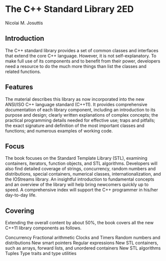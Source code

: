 # The C++ Standard Library 2ED
Nicolai M. Josuttis

## Introduction

The C++ standard library provides a set of common classes and interfaces that extend the core C++ language. 
However, it is not self-explanatory. To make full use of its components and to benefit from their power,
developers need a resource to do the much more things than list the classes and related functions.

## Features

The material describes this library as now incorporated into the new ANSI/ISO C++ language standard (C++11). 
It provides comprehensive documentation of each library component, including an introduction to its purpose 
and design; clearly written explanations of complex concepts; the practical programming details needed for 
effective use; traps and pitfalls; the exact signature and definition of the most important classes and 
functions; and numerous examples of working code.

## Focus

The book focuses on the Standard Template Library (STL), examining containers, iterators, function objects, 
and STL algorithms. Developers will also find detailed coverage of strings, concurrency, random numbers and 
distributions, special containers, numerical classes, internationalization, and the IOStreams library. An 
insightful introduction to fundamental concepts and an overview of the library will help bring newcomers 
quickly up to speed. A comprehensive index will support the C++ programmer in his/her day-to-day life.

## Covering

Extending the overall content by about 50%, the book covers all the new C++11 library components as follows. 

Concurrency
Fractional arithmetic
Clocks and Timers
Random numbers and distributions
New smart pointers
Regular expressions
New STL containers, such as arrays, forward lists, and unordered containers
New STL algorithms
Tuples
Type traits and type utilities
